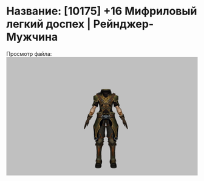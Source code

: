 # Название: [10175] +16 Мифриловый легкий доспех | Рейнджер-Мужчина

Просмотр файла:
![p020021.png](p020021.png)